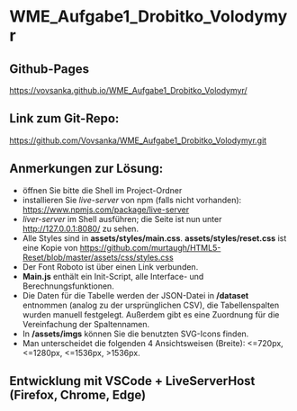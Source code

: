 # WME_Aufgabe1_Drobitko_Volodymyr

## Github-Pages

https://vovsanka.github.io/WME_Aufgabe1_Drobitko_Volodymyr/

## Link zum Git-Repo:

https://github.com/Vovsanka/WME_Aufgabe1_Drobitko_Volodymyr.git

## Anmerkungen zur Lösung:

- öffnen Sie bitte die Shell im Project-Ordner
- installieren Sie _live-server_ von npm (falls nicht vorhanden):
  https://www.npmjs.com/package/live-server
- _liver-server_ im Shell ausführen; die Seite ist nun unter http://127.0.0.1:8080/ zu sehen.
- Alle Styles sind in **assets/styles/main.css**. **assets/styles/reset.css** ist eine Kopie von
  https://github.com/murtaugh/HTML5-Reset/blob/master/assets/css/styles.css
- Der Font Roboto ist über einen Link verbunden.
- **Main.js** enthält ein Init-Script, alle Interface- und Berechnungsfunktionen.
- Die Daten für die Tabelle werden der JSON-Datei in **/dataset** entnommen (analog zu der ursprünglichen CSV), die Tabellenspalten wurden manuell festgelegt. Außerdem gibt es eine Zuordnung für die Vereinfachung der Spaltennamen.
- In **/assets/imgs** können Sie die benutzten SVG-Icons finden.
- Man unterscheidet die folgenden 4 Ansichtsweisen (Breite): <=720px, <=1280px, <=1536px, >1536px.

## Entwicklung mit VSCode + LiveServerHost (Firefox, Chrome, Edge)

